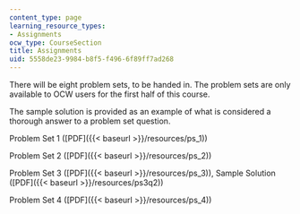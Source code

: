 ```yaml
---
content_type: page
learning_resource_types:
- Assignments
ocw_type: CourseSection
title: Assignments
uid: 5558de23-9984-b8f5-f496-6f89ff7ad268
---
```


There will be eight problem sets, to be handed in. The problem sets are only available to OCW users for the first half of this course.

The sample solution is provided as an example of what is considered a thorough answer to a problem set question.

Problem Set 1 ([PDF]({{< baseurl >}}/resources/ps_1))

Problem Set 2 ([PDF]({{< baseurl >}}/resources/ps_2))

Problem Set 3 ([PDF]({{< baseurl >}}/resources/ps_3)), Sample Solution ([PDF]({{< baseurl >}}/resources/ps3q2))

Problem Set 4 ([PDF]({{< baseurl >}}/resources/ps_4))